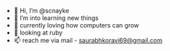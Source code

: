 - 👋 Hi, I’m @scnayke
- 👀 I’m  into learning new things
- 🌱 currently loving how computers can grow
- 💞️ looking at ruby
- 📫 reach me via mail - saurabhkoravi69@gmail.com

<!---
scnayke/scnayke is a ✨ special ✨ repository because its `README.md` (this file) appears on your GitHub profile.
You can click the Preview link to take a look at your changes.
--->
